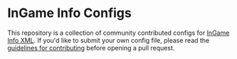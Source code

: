 # InGame Info Configs
This repository is a collection of community contributed configs for [InGame Info XML](https://github.com/Lunatrius/InGame-Info-XML).
If you'd like to submit your own config file, please read the [guidelines for contributing](CONTRIBUTING.md) before opening a pull request.
